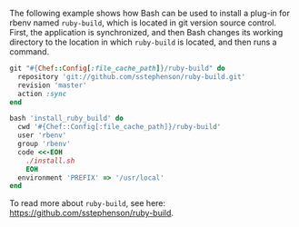 The following example shows how Bash can be used to install a plug-in
for rbenv named `ruby-build`, which is located in git version source
control. First, the application is synchronized, and then Bash changes
its working directory to the location in which `ruby-build` is located,
and then runs a command.

``` ruby
git "#{Chef::Config[:file_cache_path]}/ruby-build" do
  repository 'git://github.com/sstephenson/ruby-build.git'
  revision 'master'
  action :sync
end

bash 'install_ruby_build' do
  cwd '#{Chef::Config[:file_cache_path]}/ruby-build'
  user 'rbenv'
  group 'rbenv'
  code <<-EOH
    ./install.sh
    EOH
  environment 'PREFIX' => '/usr/local'
end
```

To read more about `ruby-build`, see here:
<https://github.com/sstephenson/ruby-build>.